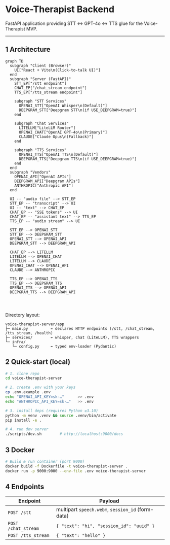 # Voice-Therapist Backend

FastAPI application providing STT ↔ GPT-4o ↔ TTS glue for the Voice-Therapist MVP.

---

## 1 Architecture

```mermaid
graph TD
  subgraph "Client (Browser)"
    UI["React + Vite\n(Click-to-talk UI)"]
  end
  subgraph "Server (FastAPI)"
    STT_EP["/stt endpoint"]
    CHAT_EP["/chat_stream endpoint"]
    TTS_EP["/tts_stream endpoint"]
    
    subgraph "STT Services"
      OPENAI_STT["OpenAI Whisper\n(Default)"]
      DEEPGRAM_STT["Deepgram STT\n(if USE_DEEPGRAM=true)"]
    end
    
    subgraph "Chat Services"
      LITELLM["LiteLLM Router"]
      OPENAI_CHAT["OpenAI GPT-4o\n(Primary)"]
      CLAUDE["Claude Opus\n(Fallback)"]
    end
    
    subgraph "TTS Services"
      OPENAI_TTS["OpenAI TTS\n(Default)"]
      DEEPGRAM_TTS["Deepgram TTS\n(if USE_DEEPGRAM=true)"]
    end
  end
  subgraph "Vendors"
    OPENAI_API["OpenAI APIs"]
    DEEPGRAM_API["Deepgram APIs"]
    ANTHROPIC["Anthropic API"]
  end

  UI -- "audio file" --> STT_EP
  STT_EP -- "transcript" --> UI
  UI -- "text" --> CHAT_EP
  CHAT_EP -- "SSE tokens" --> UI
  CHAT_EP -- "assistant text" --> TTS_EP
  TTS_EP -- "audio stream" --> UI

  STT_EP --> OPENAI_STT
  STT_EP --> DEEPGRAM_STT
  OPENAI_STT --> OPENAI_API
  DEEPGRAM_STT --> DEEPGRAM_API
  
  CHAT_EP --> LITELLM
  LITELLM --> OPENAI_CHAT
  LITELLM --> CLAUDE
  OPENAI_CHAT --> OPENAI_API
  CLAUDE --> ANTHROPIC
  
  TTS_EP --> OPENAI_TTS
  TTS_EP --> DEEPGRAM_TTS
  OPENAI_TTS --> OPENAI_API
  DEEPGRAM_TTS --> DEEPGRAM_API




```

Directory layout:

```
voice-therapist-server/app
├─ main.py          ← declares HTTP endpoints (/stt, /chat_stream, /tts_stream, /health)
├─ services/        ← whisper, chat (LiteLLM), TTS wrappers
└─ infra/
   └─ config.py     ← typed env-loader (Pydantic)
```

## 2 Quick-start (local)

```bash
# 1. clone repo
cd voice-therapist-server

# 2. create .env with your keys
cp .env.example .env
echo "OPENAI_API_KEY=sk-…"      >> .env
echo "ANTHROPIC_API_KEY=sk-…"   >> .env

# 3. install deps (requires Python ≥3.10)
python -m venv .venv && source .venv/bin/activate
pip install -e .

# 4. run dev server
./scripts/dev.sh        # http://localhost:9000/docs
```

## 3 Docker

```bash
# Build & run container (port 9000)
docker build -f Dockerfile -t voice-therapist-server .
docker run -p 9000:9000 --env-file .env voice-therapist-server
```

## 4 Endpoints

| Endpoint | Payload |
|----------|---------|
| `POST /stt` | multipart `speech.webm`, `session_id` (form-data) |
| `POST /chat_stream` | `{ "text": "hi", "session_id": "uuid" }` |
| `POST /tts_stream` | `{ "text": "hello" }` |